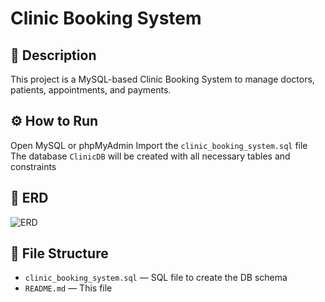 # Clinic Booking System

## 📌 Description
This project is a MySQL-based Clinic Booking System to manage doctors, patients, appointments, and payments.

## ⚙️ How to Run
Open MySQL or phpMyAdmin
Import the `clinic_booking_system.sql` file
The database `ClinicDB` will be created with all necessary tables and constraints

## 📄 ERD
![ERD](./erd.png)  <!-- Or link to an online diagram -->

## 📁 File Structure
- `clinic_booking_system.sql` — SQL file to create the DB schema
- `README.md` — This file

